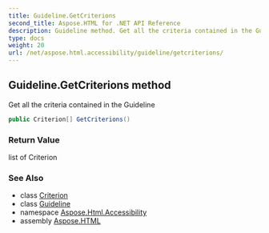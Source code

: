 ```yaml
---
title: Guideline.GetCriterions
second_title: Aspose.HTML for .NET API Reference
description: Guideline method. Get all the criteria contained in the Guideline
type: docs
weight: 20
url: /net/aspose.html.accessibility/guideline/getcriterions/
---
```

## Guideline.GetCriterions method

Get all the criteria contained in the Guideline

```csharp
public Criterion[] GetCriterions()
```

### Return Value

list of Criterion

### See Also

* class [Criterion](../../criterion/)
* class [Guideline](../)
* namespace [Aspose.Html.Accessibility](../../../aspose.html.accessibility/)
* assembly [Aspose.HTML](../../../)
